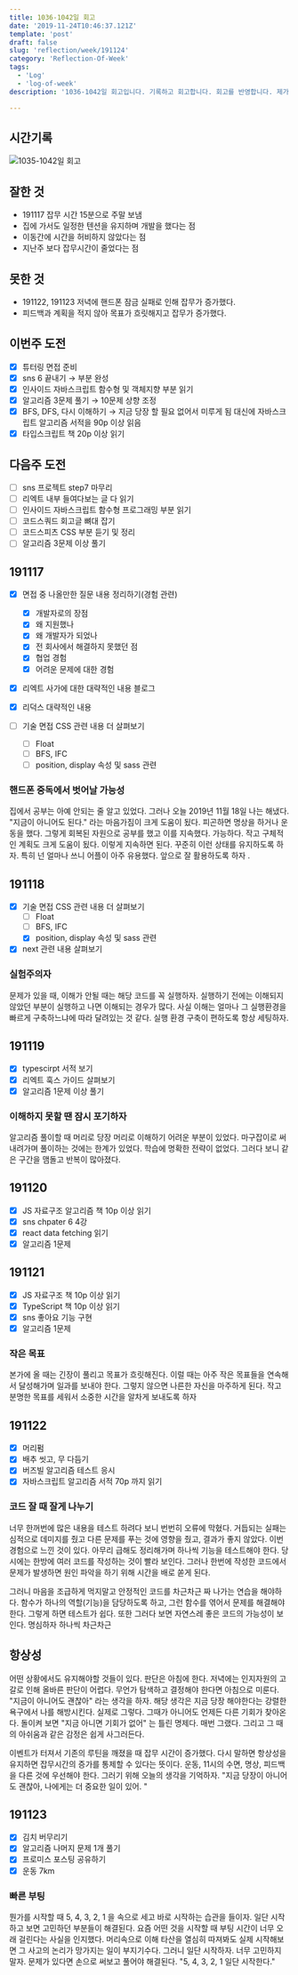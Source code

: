```yaml
---
title: 1036-1042일 회고
date: '2019-11-24T10:46:37.121Z'
template: 'post'
draft: false
slug: 'reflection/week/191124'
category: 'Reflection-Of-Week'
tags:
  - 'Log'
  - 'log-of-week'
description: '1036-1042일 회고입니다. 기록하고 회고합니다. 회고를 반영합니다. 제가 자라는 방식입니다. 금주에는 "항상성, 작은 목표, 실험주의자, 핸드폰 중독에서 벗어날 가능성, 빠른 부팅" 에 대한 주제로 기록했습니다.'

---
```


## 시간기록 

![1035-1042일 회고](https://user-images.githubusercontent.com/35516239/69487786-3f23f280-0ea3-11ea-8cb0-7b4ca1f3bc36.png)

## 잘한 것

- 191117 잡무 시간 15분으로 주말 보냄 
- 집에 가서도 일정한 텐션을 유지하며 개발을 했다는 점
- 이동간에 시간을 허비하지 않았다는 점 
- 지난주 보다 잡무시간이 줄었다는 점

## 못한 것

- 191122, 191123 저녁에 핸드폰 잠금 실패로 인해 잡무가 증가했다.
- 피드백과 계획을 적지 않아 목표가 흐릿해지고 잡무가 증가했다. 

## 이번주 도전

- [x] 튜터링 면접 준비
- [x] sns 6 끝내기 &rarr; 부분 완성 
- [x] 인사이드 자바스크립트 함수형 및 객체지향 부분 읽기 
- [x] 알고리즘 3문제 풀기 &rarr; 10문제 상향 조정
- [x] BFS, DFS, 다시 이해하기 &rarr; 지금 당장 할 필요 없어서 미루게 됨 대신에 자바스크립트 알고리즘 서적을 90p 이상 읽음
- [x] 타입스크립트 책 20p 이상 읽기

## 다음주 도전

- [ ] sns 프로젝트 step7 마무리 
- [ ] 리엑트 내부 들여다보는 글 다 읽기
- [ ] 인사이드 자바스크립트 함수형 프로그래밍 부분 읽기 
- [ ] 코드스쿼드 회고글 뼈대 잡기 
- [ ] 코드스피츠 CSS 부분 듣기 및 정리 
- [ ] 알고리즘 3문제 이상 풀기 

## 191117

- [x] 면접 중 나올만한 질문 내용 정리하기(경험 관련) 
  - [x] 개발자로의 장점
  - [x] 왜 지원했나
  - [x] 왜 개발자가 되었나
  - [x] 전 회사에서 해결하지 못했던 점
  - [x] 협업 경험
  - [x] 어려운 문제에 대한 경험 

- [x] 리엑트 사가에 대한 대략적인 내용 블로그
- [x] 리덕스 대략적인 내용

- [ ] 기술 면접 CSS 관련 내용 더 살펴보기 
  - [ ] Float 
  - [ ] BFS, IFC
  - [ ] position, display 속성 및 sass 관련 

### 핸드폰 중독에서 벗어날 가능성

집에서 공부는 아예 안되는 줄 알고 있었다. 그러나 오늘 2019년 11월 18일 나는 해냈다. "지금이 아니어도 된다." 라는 마음가짐이 크게 도움이 됬다. 피곤하면 명상을 하거나 운동을 했다. 그렇게 회복된 자원으로 공부를 했고 이를 지속했다. 가능하다. 작고 구체적인 계획도 크게 도움이 됬다. 이렇게 지속하면 된다. 꾸준히 이런 상태를 유지하도록 하자. 특히 넌 얼마나 쓰니 어플이 아주 유용했다. 앞으로 잘 활용하도록 하자 .

## 191118

- [x] 기술 면접 CSS 관련 내용 더 살펴보기 
  - [ ] Float 
  - [ ] BFS, IFC
  - [x] position, display 속성 및 sass 관련
- [x] next 관련 내용 살펴보기  

### 실험주의자 

문제가 있을 때, 이해가 안될 때는 해당 코드를 꼭 실행하자. 실행하기 전에는 이해되지 않았던 부분이 실행하고 나면 이해되는 경우가 많다. 사실 이해는 얼마나 그 실행환경을 빠르게 구축하느냐에 따라 달려있는 것 같다. 실행 환경 구축이 편하도록 항상 세팅하자.

## 191119

- [x] typescirpt 서적 보기
- [x] 리엑트 훅스 가이드 살펴보기
- [x] 알고리즘 1문제 이상 풀기 

### 이해하지 못할 땐 잠시 포기하자

알고리즘 풀이할 때 머리로 당장 머리로 이해하기 어려운 부분이 있었다. 마구잡이로 써내려가며 풀이하는 것에는 한계가 있었다. 학습에 명확한 전략이 없었다. 그러다 보니 같은 구간을 맴돌고 반복이 많아졌다. 

## 191120

- [x] JS 자료구조 알고리즘 책 10p 이상 읽기
- [x] sns chpater 6 4강 
- [x] react data fetching 읽기 
- [x] 알고리즘 1문제 

## 191121

- [x] JS 자료구조 책 10p 이상 읽기
- [x] TypeScript 책 10p 이상 읽기
- [x] sns 좋아요 기능 구현 
- [x] 알고리즘 1문제 

### 작은 목표

본가에 올 때는 긴장이 풀리고 목표가 흐릿해진다. 이럴 때는 아주 작은 목표들을 연속해서 달성해가며 일과를 보내야 한다. 그렇지 않으면 나른한 자신을 마주하게 된다. 작고 분명한 목표를 세워서 소중한 시간을 알차게 보내도록 하자 

## 191122

- [x] 머리펌
- [x] 배추 씻고, 무 다듬기 
- [x] 버즈빌 알고리즘 테스트 응시 
- [x] 자바스크립트 알고리즘 서적 70p 까지 읽기

### 코드 잘 때 잘게 나누기

너무 한꺼번에 많은 내용을 테스트 하려다 보니 번번히 오류에 막혔다. 거듭되는 실패는 심적으로 데미지를 줬고 다른 문제를 푸는 것에 영향을 줬고, 결과가 좋지 않았다. 이번 경험으로 느낀 것이 있다. 아무리 급해도 정리해가며 하나씩 기능을 테스트해야 한다. 당시에는 한방에 여러 코드를 작성하는 것이 빨라 보인다. 그러나 한번에 작성한 코드에서  문제가 발생하면 원인 파악을 하기 위해 시간을 배로 쏟게 된다.  

그러니 마음을 조급하게 먹지말고 안정적인 코드를 차근차근 짜 나가는 연습을 해야하다. 함수가 하나의 역할(기능)을 담당하도록 하고, 그런 함수를 엮어서 문제를 해결해야 한다.  그렇게 하면 테스트가 쉽다. 또한 그러다 보면 자연스레 좋은 코드의 가능성이 보인다. 명심하자 하나씩 차근차근

## 항상성

어떤 상황에서도 유지해야할 것들이 있다. 판단은 아침에 한다. 저녁에는 인지자원의 고갈로 인해 올바른 판단이 어렵다. 무언가 탐색하고 결정해야 한다면 아침으로 미룬다. "지금이 아니어도 괜찮아" 라는 생각을 하자. 해당 생각은 지금 당장 해야한다는 강렬한 욕구에서 나를 해방시킨다. 실제로 그렇다. 그때가 아니어도 언제든 다른 기회가 찾아온다.  돌이켜 보면 "지금 아니면 기회가 없어" 는 틀린 명제다. 매번 그랬다. 그리고 그 때의 아쉬움과 같은 감정은 쉽게 사그러든다.  

이벤트가 터져서 기존의 루틴을 깨졌을 때 잡무 시간이 증가했다.  다시 말하면 항상성을 유지하면 잡무시간의 증가를 통제할 수 있다는 뜻이다. 운동, 11시의 수면, 명상, 피드백을 다른 것에 우선해야 한다. 그러기 위해 오늘의 생각을 기억하자. "지금 당장이 아니어도 괜찮아, 나에게는 더 중요한 일이 있어. "

## 191123

- [x] 김치 버무리기 
- [x] 알고리즘 나머지 문제 1개 풀기
- [x] 프로미스 포스팅 공유하기 
- [x] 운동 7km

### 빠른 부팅

뭔가를 시작할 때 5, 4, 3, 2, 1 을 속으로 세고 바로 시작하는 습관을 들이자. 일단 시작하고 보면 고민하던 부분들이 해결된다. 요즘 어떤 것을 시작할 때 부팅 시간이 너무 오래 걸린다는 사실을 인지했다. 머리속으로 이해 타산을 열심히 따져봐도 실제 시작해보면 그 사고의 논리가 망가지는 일이 부지기수다. 그러니 일단 시작하자. 너무 고민하지 말자. 문제가 있다면 손으로 써보고 풀어야 해결된다. "5, 4, 3, 2, 1  일단 시작한다." 

